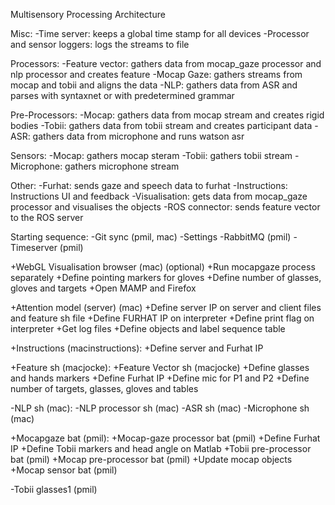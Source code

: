 Multisensory Processing Architecture

Misc:
-Time server: keeps a global time stamp for all devices
-Processor and sensor loggers: logs the streams to file

Processors:
-Feature vector: gathers data from mocap_gaze processor and nlp processor and creates feature
-Mocap Gaze: gathers streams from mocap and tobii and aligns the data
-NLP: gathers data from ASR and parses with syntaxnet or with predetermined grammar

Pre-Processors:
-Mocap: gathers data from mocap stream and creates rigid bodies
-Tobii: gathers data from tobii stream and creates participant data
-ASR: gathers data from microphone and runs watson asr

Sensors:
-Mocap: gathers mocap steram
-Tobii: gathers tobii stream
-Microphone: gathers microphone stream

Other:
-Furhat: sends gaze and speech data to furhat
-Instructions: Instructions UI and feedback
-Visualisation: gets data from mocap_gaze processor and visualises the objects
-ROS connector: sends feature vector to the ROS server

Starting sequence:
-Git sync (pmil, mac)
-Settings
-RabbitMQ (pmil)
-Timeserver (pmil)


+WebGL Visualisation browser (mac) (optional)
    +Run mocapgaze process separately
    +Define pointing markers for gloves
    +Define number of glasses, gloves and targets
    +Open MAMP and Firefox

+Attention model (server) (mac)
    +Define server IP on server and client files and feature sh file
    +Define FURHAT IP on interpreter
    +Define print flag on interpreter
    +Get log files
    +Define objects and label sequence table

+Instructions (macinstructions):
    +Define server and Furhat IP

+Feature sh (macjocke):
    +Feature Vector sh (macjocke)
        +Define glasses and hands markers
        +Define Furhat IP
        +Define mic for P1 and P2
        +Define number of targets, glasses, gloves and tables

-NLP sh (mac):
    -NLP processor sh (mac)
    -ASR sh (mac)
    -Microphone sh (mac)

+Mocapgaze bat (pmil):
    +Mocap-gaze processor bat (pmil)
        +Define Furhat IP
        +Define Tobii markers and head angle on Matlab
    +Tobii pre-processor bat (pmil)
    +Mocap pre-processor bat (pmil)
        +Update mocap objects
    +Mocap sensor bat (pmil)

-Tobii glasses1 (pmil)
